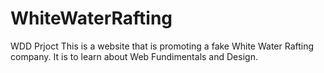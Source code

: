 # WhiteWaterRafting
WDD Prjoct
This is a website that is promoting a fake White Water Rafting company. It is to learn about Web Fundimentals and Design. 
